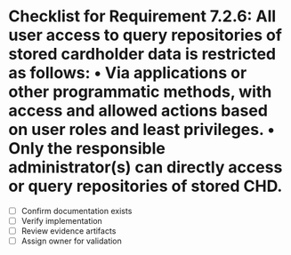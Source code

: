 # Checklist for Requirement 7.2.6: All user access to query repositories of stored cardholder data is restricted as follows: • Via applications or other programmatic methods, with access and allowed actions based on user roles and least privileges. • Only the responsible administrator(s) can directly access or query repositories of stored CHD.

- [ ] Confirm documentation exists
- [ ] Verify implementation
- [ ] Review evidence artifacts
- [ ] Assign owner for validation
